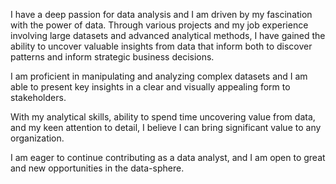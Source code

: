 I have a deep passion for data analysis and I am driven by my fascination with the power of data. Through various projects and my job experience involving large datasets and advanced analytical methods, I have gained the ability to uncover valuable insights from data that inform both to discover patterns and inform strategic business decisions.

I am proficient in manipulating and analyzing complex datasets and I am able to present key insights in a clear and visually appealing form to stakeholders.

With my analytical skills, ability to spend time uncovering value from data, and my keen attention to detail, I believe I can bring significant value to any organization.

I am eager to continue contributing as a data analyst, and I am open to great and new opportunities in the data-sphere.

<!---
TobyTobi/TobyTobi is a ✨ special ✨ repository because its `README.md` (this file) appears on your GitHub profile.
You can click the Preview link to take a look at your changes.
--->
